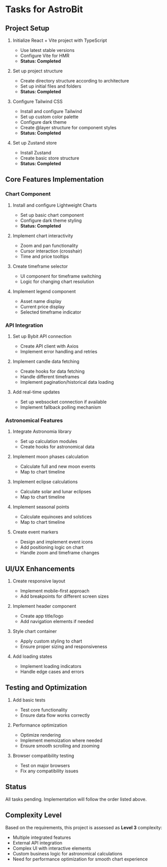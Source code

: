 # Tasks for AstroBit

## Project Setup

1. Initialize React + Vite project with TypeScript
   - Use latest stable versions
   - Configure Vite for HMR
   - **Status: Completed**

2. Set up project structure
   - Create directory structure according to architecture
   - Set up initial files and folders
   - **Status: Completed**

3. Configure Tailwind CSS
   - Install and configure Tailwind
   - Set up custom color palette
   - Configure dark theme
   - Create @layer structure for component styles
   - **Status: Completed**

4. Set up Zustand store
   - Install Zustand
   - Create basic store structure
   - **Status: Completed**

## Core Features Implementation

### Chart Component

1. Install and configure Lightweight Charts
   - Set up basic chart component
   - Configure dark theme styling
   - **Status: Completed**

2. Implement chart interactivity
   - Zoom and pan functionality
   - Cursor interaction (crosshair)
   - Time and price tooltips

3. Create timeframe selector
   - UI component for timeframe switching
   - Logic for changing chart resolution

4. Implement legend component
   - Asset name display
   - Current price display
   - Selected timeframe indicator

### API Integration

1. Set up Bybit API connection
   - Create API client with Axios
   - Implement error handling and retries

2. Implement candle data fetching
   - Create hooks for data fetching
   - Handle different timeframes
   - Implement pagination/historical data loading

3. Add real-time updates
   - Set up websocket connection if available
   - Implement fallback polling mechanism

### Astronomical Features

1. Integrate Astronomia library
   - Set up calculation modules
   - Create hooks for astronomical data

2. Implement moon phases calculation
   - Calculate full and new moon events
   - Map to chart timeline

3. Implement eclipse calculations
   - Calculate solar and lunar eclipses
   - Map to chart timeline

4. Implement seasonal points
   - Calculate equinoxes and solstices
   - Map to chart timeline

5. Create event markers
   - Design and implement event icons
   - Add positioning logic on chart
   - Handle zoom and timeframe changes

## UI/UX Enhancements

1. Create responsive layout
   - Implement mobile-first approach
   - Add breakpoints for different screen sizes

2. Implement header component
   - Create app title/logo
   - Add navigation elements if needed

3. Style chart container
   - Apply custom styling to chart
   - Ensure proper sizing and responsiveness

4. Add loading states
   - Implement loading indicators
   - Handle edge cases and errors

## Testing and Optimization

1. Add basic tests
   - Test core functionality
   - Ensure data flow works correctly

2. Performance optimization
   - Optimize rendering
   - Implement memoization where needed
   - Ensure smooth scrolling and zooming

3. Browser compatibility testing
   - Test on major browsers
   - Fix any compatibility issues

## Status

All tasks pending. Implementation will follow the order listed above.

## Complexity Level

Based on the requirements, this project is assessed as **Level 3** complexity:
- Multiple integrated features
- External API integration
- Complex UI with interactive elements
- Custom business logic for astronomical calculations
- Need for performance optimization for smooth chart experience 